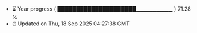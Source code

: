 - ⏳ Year progress { █████████████████████▁▁▁▁▁▁▁▁▁ } 71.28 %
- ⏰ Updated on Thu, 18 Sep 2025 04:27:38 GMT

